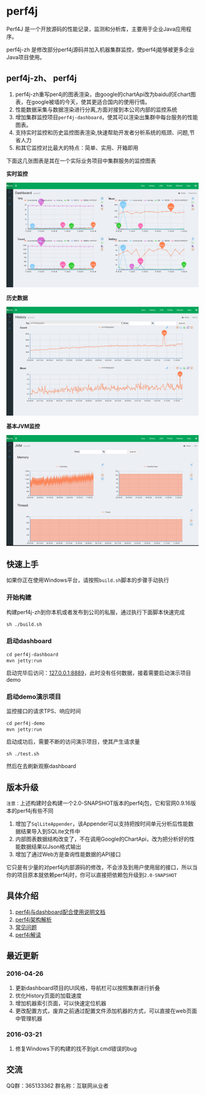 # perf4j

Perf4J 是一个开放源码的性能记录，监测和分析库，主要用于企业Java应用程序。

perf4j-zh 是修改部分perf4j源码并加入机器集群监控，使perf4j能够被更多企业Java项目使用。

## perf4j-zh、 perf4j

1. perf4j-zh重写per4j的图表渲染，由google的chartApi改为baidu的Echart图表，在google被墙的今天，使其更适合国内的使用行情。
1. 性能数据采集与数据渲染进行分离,方面对接到本公司内部的监控系统
1. 增加集群监控项目`perf4j-dashboard`，使其可以渲染出集群中每台服务的性能图表。
1. 支持实时监控和历史监控图表渲染,快速帮助开发者分析系统的瓶颈、问题,节省人力
1. 和其它监控对比最大的特点：简单、实用、开箱即用

下面这几张图表是其在一个实际业务项目中集群服务的监控图表

**实时监控**

![Alt text](./doc/Pef4j___now.jpg)

**历史数据**

![Alt text](./doc/Pef4j___history.jpg)

**基本JVM监控**

![Alt text](./doc/perf4j__jvm.jpg)

## 快速上手

如果你正在使用Windows平台，请按照`build.sh`脚本的步骤手动执行

### 开始构建

构建perf4j-zh到你本机或者发布到公司的私服，通过执行下面脚本快速完成

    sh ./build.sh

### 启动dashboard
    
    cd perf4j-dashboard
    mvn jetty:run
    
启动完毕后访问：[127.0.0.1:8889](http://127.0.0.1:8889)，此时没有任何数据，接着需要启动演示项目demo

### 启动demo演示项目

监控接口的请求TPS、响应时间
 
    cd perf4j-demo
    mvn jetty:run
    
启动成功后，需要不断的访问演示项目，使其产生请求量
    
    sh ./test.sh

然后在去刷新观察dashboard
   
## 版本升级

`注意：`上述构建时会构建一个2.0-SNAPSHOT版本的perf4j包，它和官网0.9.16版本的perf4j有些不同

1. 增加了`SqlLiteAppender`，该Appender可以支持把按时间单元分析后性能数据结果导入到SQLite文件中
1. 内部图表数据结构改变了，不在调用Google的ChartApi，改为把分析好的性能数据结果以Json格式输出
1. 增加了通过Web方是查询性能数据的API接口

它只是有少量的对perf4j内部源码的修改，不会涉及到用户使用层的接口，所以当你的项目原本就依赖perf4j时，你可以直接把依赖包升级到`2.0-SNAPSHOT`


## 具体介绍

1. [perf4j与dashboard配合使用说明文档](./doc/usage.md)
1. [perf4j架构解析](https://raw.githubusercontent.com/WangJunTYTL/perf4j-zh/master/doc/perf4j架构解析.jpg)
1. [常见问题](./doc/qa.md)
1. [perf4j解读](./doc/perf4j_src.md)

## 最近更新

### 2016-04-26

1. 更新dashboard项目的UI风格，导航栏可以按照集群进行折叠
2. 优化History页面的加载速度
3. 增加机器索引页面，可以快速定位机器
4. 更改配置方式，废弃之前通过配置文件添加机器的方式，可以直接在web页面中管理机器

### 2016-03-21

1. 修复Windows下的构建的找不到git.cmd错误的bug

## 交流

QQ群：365133362 群名称：互联网从业者
   
   

